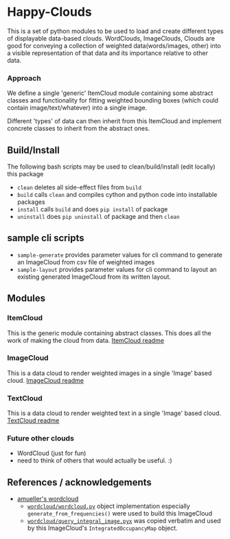 # Happy-Clouds
This is a set of python modules to be used to load and create different types of displayable data-based clouds. WordClouds, ImageClouds, <other>Clouds are good for conveying a collection of weighted data(words/images, other) into a visible representation of that data and its importance relative to other data.

### Approach
We define a single 'generic' ItemCloud module containing some abstract classes and functionality for fitting weighted bounding boxes (which could contain image/text/whatever) into a single image.

Different 'types' of data can then inherit from this ItemCloud and implement concrete classes to inherit from the abstract ones. 

## Build/Install

The following bash scripts may be used to clean/build/install (edit locally) this package
- `clean`  deletes all side-effect files from `build`
- `build`  calls `clean` and compiles cython and python code into installable packages
- `install`  calls `build` and does `pip install` of package 
- `uninstall`  does `pip uninstall` of package and then `clean`

## sample cli scripts
- `sample-generate` provides parameter values for cli command to generate an ImageCloud from csv file of weighted images
- `sample-layout` provides parameter values for cli command to layout an existing generated ImageCloud from its written layout.

## Modules

### ItemCloud
This is the generic module containing abstract classes. This does all the work of making the cloud from data.
[ItemCloud readme](src/itemcloud/readme.md)

### ImageCloud
This is a data cloud to render weighted images in a single 'Image' based cloud.
[ImageCloud readme](src/imagecloud/readme.md)

### TextCloud
This is a data cloud to render weighted text in a single 'Image' based cloud.
[TextCloud readme](src/textcloud/readme.md)

### Future other clouds
* WordCloud (just for fun)
* need to think of others that would actually be useful. :)

## References / acknowledgements
- [amueller's wordcloud](https://github.com/amueller/word_cloud)
    - [`wordcloud/wordcloud.py`](https://github.com/amueller/word_cloud/blob/main/wordcloud/wordcloud.py) object implementation especially `generate_from_frequencies()` were used to build this ImageCloud
    - [`wordcloud/query_integral_image.pyx`](https://github.com/amueller/word_cloud/blob/main/wordcloud/query_integral_image.pyx) was copied verbatim and used by this ImageCloud's `IntegratedOccupancyMap` object.